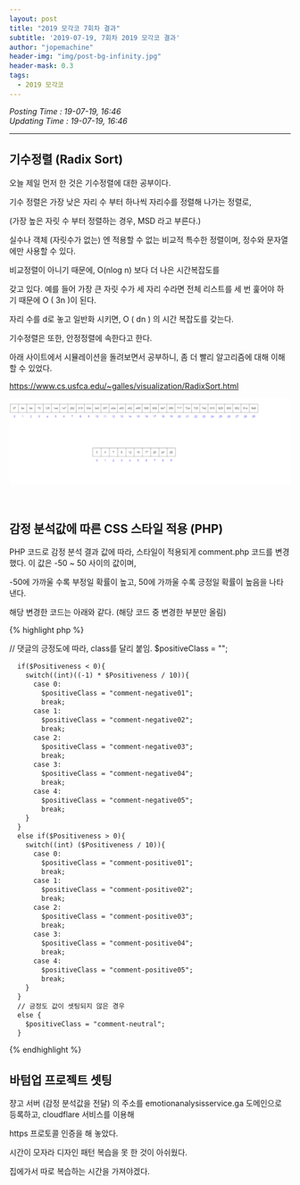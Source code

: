 ```yaml
---
layout: post
title: "2019 모각코 7회차 결과"
subtitle: '2019-07-19, 7회차 2019 모각코 결과'
author: "jopemachine"
header-img: "img/post-bg-infinity.jpg"
header-mask: 0.3
tags:
  - 2019 모각코
---
```


<i>Posting Time : 19-07-19, 16:46</i><br>
<i>Updating Time : 19-07-19, 16:46</i><br>

---

<h2>기수정렬 (Radix Sort)</h2>

오늘 제일 먼저 한 것은 기수정렬에 대한 공부이다.

기수 정렬은 가장 낮은 자리 수 부터 하나씩 자리수를 정렬해 나가는 정렬로,

(가장 높은 자릿 수 부터 정렬하는 경우, MSD 라고 부른다.)

실수나 객체 (자릿수가 없는) 엔 적용할 수 없는 비교적 특수한 정렬이며, 정수와 문자열에만 사용할 수 있다.

비교정렬이 아니기 때문에, O(nlog n) 보다 더 나은 시간복잡도를

갖고 있다. 예를 들어 가장 큰 자릿 수가 세 자리 수라면 전체 리스트를 세 번 훑어야 하기 때문에 O ( 3n )이 된다.

자리 수를 d로 놓고 일반화 시키면, O ( dn ) 의 시간 복잡도를 갖는다. 

기수정렬은 또한, 안정정렬에 속한다고 한다.

아래 사이트에서 시뮬레이션을 돌려보면서 공부하니, 좀 더 빨리 알고리즘에 대해 이해할 수 있었다.

https://www.cs.usfca.edu/~galles/visualization/RadixSort.html

![](/img/posts/2019-07-19-Mogacko07_Result/ScreenClip.png)

<br>

<h2>감정 분석값에 따른 CSS 스타일 적용 (PHP)</h2>

PHP 코드로 감정 분석 결과 값에 따라, 스타일이 적용되게 comment.php 코드를 변경했다. 이 값은 -50 ~ 50 사이의 값이며,

-50에 가까울 수록 부정일 확률이 높고, 50에 가까울 수록 긍정일 확률이 높음을 나타낸다.

해당 변경한 코드는 아래와 같다. (해당 코드 중 변경한 부분만 올림)

{% highlight php %}

// 댓글의 긍정도에 따라, class를 달리 붙임.
      $positiveClass = "";

      if($Positiveness < 0){
        switch((int)((-1) * $Positiveness / 10)){
          case 0:
            $positiveClass = "comment-negative01";
            break;
          case 1:
            $positiveClass = "comment-negative02";
            break;
          case 2:
            $positiveClass = "comment-negative03";
            break;
          case 3:
            $positiveClass = "comment-negative04";
            break;
          case 4:
            $positiveClass = "comment-negative05";
            break;
        }
      }
      else if($Positiveness > 0){
        switch((int) ($Positiveness / 10)){
          case 0:
            $positiveClass = "comment-positive01";
            break;
          case 1:
            $positiveClass = "comment-positive02";
            break;
          case 2:
            $positiveClass = "comment-positive03";
            break;
          case 3:
            $positiveClass = "comment-positive04";
            break;
          case 4:
            $positiveClass = "comment-positive05";
            break;
        }
      }
      // 긍정도 값이 셋팅되지 않은 경우
      else {
        $positiveClass = "comment-neutral";
      }

{% endhighlight %}

<h2>바텀업 프로젝트 셋팅</h2>

쟝고 서버 (감정 분석값을 전달) 의 주소를 emotionanalysisservice.ga 도메인으로 등록하고, cloudflare 서비스를 이용해

https 프로토콜 인증을 해 놓았다. 

시간이 모자라 디자인 패턴 복습을 못 한 것이 아쉬웠다.

집에가서 따로 복습하는 시간을 가져야겠다.


